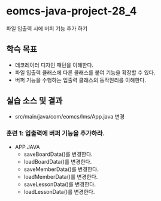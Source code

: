 # eomcs-java-project-28_4

파일 입출력 시에 버퍼 기능 추가 하기

## 학슥 목표

- 데코레이터 디자인 패턴을 이해한다.
- 파일 입출력 클래스에 다른 클래스를 붙여 기능을 확장할 수 있다.
- 버퍼 기능을 수행하는 입출력 클래스의 동작원리를 이해한다.

  
## 실습 소스 및 결과
- src/main/java/com/eomcs/lms/App.java 변경 

### 훈련 1: 입출력에 버퍼 기능을 추가하라.
  
- APP.JAVA
  - saveBoardData()를 변경한다.
  - loadBoardData()를 변경한다.
  - saveMemberData()를 변경한다.
  - loadMemberData()를 변경한다.
  - saveLessonData()를 변경한다.
  - loadLessonData()를 변경한다.

  
